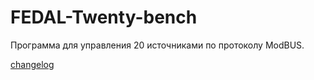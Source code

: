 # FEDAL-Twenty-bench
Программа для управления 20 источниками по протоколу ModBUS.

[changelog](CHANGELOG.md)

